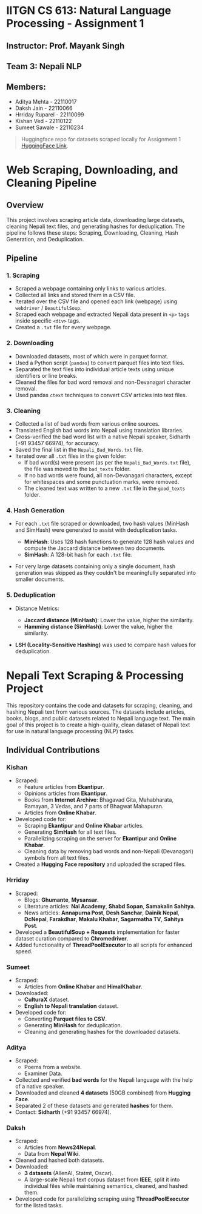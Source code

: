 # IITGN CS 613: Natural Language Processing - Assignment 1
## Instructor: Prof. Mayank Singh
## Team 3: Nepali NLP
## Members:
- Aditya Mehta - 22110017
- Daksh Jain - 22110066
- Hrriday Ruparel - 22110099
- Kishan Ved - 22110122
- Sumeet Sawale - 22110234

> Huggingface repo for datasets scraped locally for Assignment 1 [HuggingFace Link](https://huggingface.co/Kishan-Ved/nepal-llm/tree/main).

# Web Scraping, Downloading, and Cleaning Pipeline

## Overview

This project involves scraping article data, downloading large datasets, cleaning Nepali text files, and generating hashes for deduplication. The pipeline follows these steps: Scraping, Downloading, Cleaning, Hash Generation, and Deduplication.

## Pipeline

### 1. Scraping

- Scraped a webpage containing only links to various articles.
- Collected all links and stored them in a CSV file.
- Iterated over the CSV file and opened each link (webpage) using `webdriver` / `BeautifulSoup`.
- Scraped each webpage and extracted Nepali data present in `<p>` tags inside specific `<div>` tags.
- Created a `.txt` file for every webpage.

### 2. Downloading

- Downloaded datasets, most of which were in parquet format.
- Used a Python script (`pandas`) to convert parquet files into text files.
- Separated the text files into individual article texts using unique identifiers or line breaks.
- Cleaned the files for bad word removal and non-Devanagari character removal.
- Used pandas `ctext` techniques to convert CSV articles into text files.

### 3. Cleaning

- Collected a list of bad words from various online sources.
- Translated English bad words into Nepali using translation libraries.
- Cross-verified the bad word list with a native Nepali speaker, Sidharth (+91 93457 66974), for accuracy.
- Saved the final list in the `Nepali_Bad_Words.txt` file.
- Iterated over all `.txt` files in the given folder:
  - If bad word(s) were present (as per the `Nepali_Bad_Words.txt` file), the file was moved to the `bad_texts` folder.
  - If no bad words were found, all non-Devanagari characters, except for whitespaces and some punctuation marks, were removed.
  - The cleaned text was written to a new `.txt` file in the `good_texts` folder.

### 4. Hash Generation

- For each `.txt` file scraped or downloaded, two hash values (MinHash and SimHash) were generated to assist with deduplication tasks.
  - **MinHash**: Uses 128 hash functions to generate 128 hash values and compute the Jaccard distance between two documents.
  - **SimHash**: A 128-bit hash for each `.txt` file.
  
- For very large datasets containing only a single document, hash generation was skipped as they couldn't be meaningfully separated into smaller documents.

### 5. Deduplication

- Distance Metrics:
  - **Jaccard distance (MinHash)**: Lower the value, higher the similarity.
  - **Hamming distance (SimHash)**: Lower the value, higher the similarity.
  
- **LSH (Locality-Sensitive Hashing)** was used to compare hash values for deduplication.


# **Nepali Text Scraping & Processing Project**

This repository contains the code and datasets for scraping, cleaning, and hashing Nepali text from various sources. The datasets include articles, books, blogs, and public datasets related to Nepali language text. The main goal of this project is to create a high-quality, clean dataset of Nepali text for use in natural language processing (NLP) tasks.

## **Individual Contributions**

### **Kishan**
- Scraped:
  - Feature articles from **Ekantipur**.
  - Opinions articles from **Ekantipur**.
  - Books from **Internet Archive**: Bhagavad Gita, Mahabharata, Ramayan, 3 Vedas, and 7 parts of Bhagwat Mahapuran.
  - Articles from **Online Khabar**.
- Developed code for:
  - Scraping **Ekantipur** and **Online Khabar** articles.
  - Generating **SimHash** for all text files.
  - Parallelizing scraping on the server for **Ekantipur** and **Online Khabar**.
  - Cleaning data by removing bad words and non-Nepali (Devanagari) symbols from all text files.
- Created a **Hugging Face repository** and uploaded the scraped files.

### **Hrriday**
- Scraped:
  - Blogs: **Ghumante**, **Mysansar**.
  - Literature articles: **Nai Academy**, **Shabd Sopan**, **Samakalin Sahitya**.
  - News articles: **Annapurna Post**, **Desh Sanchar**, **Dainik Nepal**, **DcNepal**, **Farakdhar**, **Makalu Khabar**, **Sagarmatha TV**, **Sahitya Post**.
- Developed a **BeautifulSoup + Requests** implementation for faster dataset curation compared to **Chromedriver**.
- Added functionality of **ThreadPoolExecutor** to all scripts for enhanced speed.

### **Sumeet**
- Scraped:
  - Articles from **Online Khabar** and **HimalKhabar**.
- Downloaded:
  - **CulturaX** dataset.
  - **English to Nepali translation** dataset.
- Developed code for:
  - Converting **Parquet files to CSV**.
  - Generating **MinHash** for deduplication.
  - Cleaning and generating hashes for the downloaded datasets.

### **Aditya**
- Scraped:
  - Poems from a website.
  - Examiner Data.
- Collected and verified **bad words** for the Nepali language with the help of a native speaker.
- Downloaded and cleaned **4 datasets** (50GB combined) from **Hugging Face**.
- Separated 2 of these datasets and generated **hashes** for them.
- Contact: **Sidharth** (+91 93457 66974).

### **Daksh**
- Scraped:
  - Articles from **News24Nepal**.
  - Data from **Nepal Wiki**.
- Cleaned and hashed both datasets.
- Downloaded:
  - **3 datasets** (AllenAI, Statmt, Oscar).
  - A large-scale Nepali text corpus dataset from **IEEE**, split it into individual files while maintaining semantics, cleaned, and hashed them.
- Developed code for parallelizing scraping using **ThreadPoolExecutor** for the listed tasks.
